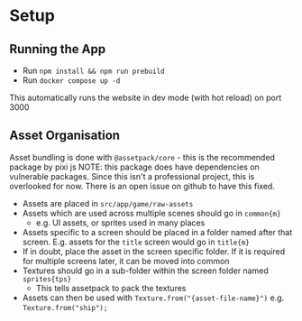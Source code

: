 # Setup
## Running the App
- Run `npm install && npm run prebuild`
- Run `docker compose up -d`

This automatically runs the website in dev mode (with hot reload) on port 3000

## Asset Organisation
Asset bundling is done with `@assetpack/core` - this is the recommended package by pixi js
NOTE: this package does have dependencies on vulnerable packages. Since this isn't a professional project, this is overlooked for now. There is an open issue on github to have this fixed.

- Assets are placed in `src/app/game/raw-assets`
- Assets which are used across multiple scenes should go in `common{m}`
    - e.g. UI assets, or sprites used in many places
- Assets specific to a screen should be placed in a folder named after that screen. E.g. assets for the `title` screen would go in `title{m}`
- If in doubt, place the asset in the screen specific folder. If it is required for multiple screens later, it can be moved into common
- Textures should go in a sub-folder within the screen folder named `sprites{tps}`
    - This tells assetpack to pack the textures
- Assets can then be used with `Texture.from("{asset-file-name}")` e.g. `Texture.from("ship");`
